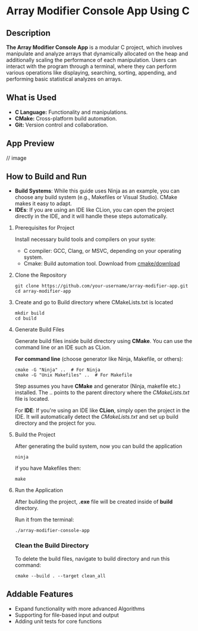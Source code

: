 # Array Modifier Console App Using C

## Description

**The Array Modifier Console App** is a modular C project, which involves manipulate and analyze arrays that dynamically
allocated on the heap and additionally scaling the performance of each manipulation. Users can interact with the program
through a
terminal, where they can perform various operations like displaying, searching, sorting, appending, and
performing basic statistical analyzes on arrays.

## What is Used

* **C Language:** Functionality and manipulations.
* **CMake:** Cross-platform build automation.
* **Git:** Version control and collaboration.

## App Preview

// image

## How to Build and Run

* **Build Systems**: While this guide uses Ninja as an example, you can choose any build system (e.g., Makefiles or
  Visual
  Studio). CMake makes it easy to adapt.
* **IDEs**: If you are using an IDE like CLion, you can open the project directly in the IDE, and it will handle these
  steps automatically.

1. Prerequisites for Project

   Install necessary build tools and compilers on your syste:
    * C compiler: GCC, Clang, or MSVC, depending on your operating system.
    * Cmake: Build automation tool. Download from [cmake/download](https://cmake.org/download/)

2. Clone the Repository
   ```
   git clone https://github.com/your-username/array-modifier-app.git
   cd array-modifier-app
   ```

3. Create and go to Build directory where CMakeLists.txt is located

   ```
   mkdir build
   cd build
   ```

4. Generate Build Files

   Generate build files inside build directory using **CMake**. You can use the
   command line or an IDE such as CLion.

   **For command line** (choose generator like Ninja, Makefile, or others):

   ```
   cmake -G "Ninja" ..  # For Ninja
   cmake -G "Unix Makefiles" ..  # For Makefile
   ```

   Step assumes you have **CMake** and generator (Ninja, makefile etc.) installed. The .. points to the parent directory
   where the _CMakeLists.txt_ file is
   located.

   For **IDE**: If you're using an IDE like **CLion**, simply open the project in the IDE. It will automatically detect
   the
   _CMakeLists.txt_ and set up build directory and the project for you.

5. Build the Project

   After generating the build system, now you can build the application
   ```
   ninja
   ``` 
   if you have Makefiles then:
   ```
   make
   ``` 

6. Run the Application

   After building the project, **.exe** file will be created inside of **build** directory.

   Run it from the terminal:

   ```
   ./array-modifier-console-app
   ```

   ### Clean the Build Directory

   To delete the build files, navigate to build directory and run this command:

      ```
      cmake --build . --target clean_all
      ```

## Addable Features

* Expand functionality with more advanced Algorithms
* Supporting for file-based input and output
* Adding unit tests for core functions
